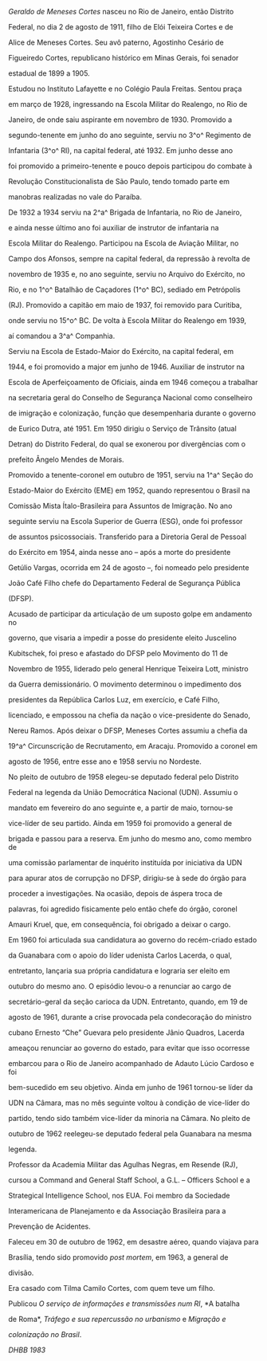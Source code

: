 

*Geraldo de Meneses Cortes* nasceu no Rio de Janeiro, então Distrito

Federal, no dia 2 de agosto de 1911, filho de Elói Teixeira Cortes e de

Alice de Meneses Cortes. Seu avô paterno, Agostinho Cesário de

Figueiredo Cortes, republicano histórico em Minas Gerais, foi senador

estadual de 1899 a 1905.



Estudou no Instituto Lafayette e no Colégio Paula Freitas. Sentou praça

em março de 1928, ingressando na Escola Militar do Realengo, no Rio de

Janeiro, de onde saiu aspirante em novembro de 1930. Promovido a

segundo-tenente em junho do ano seguinte, serviu no 3^o^ Regimento de

Infantaria (3^o^ RI), na capital federal, até 1932. Em junho desse ano

foi promovido a primeiro-tenente e pouco depois participou do combate à

Revolução Constitucionalista de São Paulo, tendo tomado parte em

manobras realizadas no vale do Paraíba.



De 1932 a 1934 serviu na 2^a^ Brigada de Infantaria, no Rio de Janeiro,

e ainda nesse último ano foi auxiliar de instrutor de infantaria na

Escola Militar do Realengo. Participou na Escola de Aviação Militar, no

Campo dos Afonsos, sempre na capital federal, da repressão à revolta de

novembro de 1935 e, no ano seguinte, serviu no Arquivo do Exército, no

Rio, e no 1^o^ Batalhão de Caçadores (1^o^ BC), sediado em Petrópolis

(RJ). Promovido a capitão em maio de 1937, foi removido para Curitiba,

onde serviu no 15^o^ BC. De volta à Escola Militar do Realengo em 1939,

aí comandou a 3^a^ Companhia.



Serviu na Escola de Estado-Maior do Exército, na capital federal, em

1944, e foi promovido a major em junho de 1946. Auxiliar de instrutor na

Escola de Aperfeiçoamento de Oficiais, ainda em 1946 começou a trabalhar

na secretaria geral do Conselho de Segurança Nacional como conselheiro

de imigração e colonização, função que desempenharia durante o governo

de Eurico Dutra, até 1951. Em 1950 dirigiu o Serviço de Trânsito (atual

Detran) do Distrito Federal, do qual se exonerou por divergências com o

prefeito Ângelo Mendes de Morais.



Promovido a tenente-coronel em outubro de 1951, serviu na 1^a^ Seção do

Estado-Maior do Exército (EME) em 1952, quando representou o Brasil na

Comissão Mista Ítalo-Brasileira para Assuntos de Imigração. No ano

seguinte serviu na Escola Superior de Guerra (ESG), onde foi professor

de assuntos psicossociais. Transferido para a Diretoria Geral de Pessoal

do Exército em 1954, ainda nesse ano – após a morte do presidente

Getúlio Vargas, ocorrida em 24 de agosto –, foi nomeado pelo presidente

João Café Filho chefe do Departamento Federal de Segurança Pública

(DFSP).



Acusado de participar da articulação de um suposto golpe em andamento no

governo, que visaria a impedir a posse do presidente eleito Juscelino

Kubitschek, foi preso e afastado do DFSP pelo Movimento do 11 de

Novembro de 1955, liderado pelo general Henrique Teixeira Lott, ministro

da Guerra demissionário. O movimento determinou o impedimento dos

presidentes da República Carlos Luz, em exercício, e Café Filho,

licenciado, e empossou na chefia da nação o vice-presidente do Senado,

Nereu Ramos. Após deixar o DFSP, Meneses Cortes assumiu a chefia da

19^a^ Circunscrição de Recrutamento, em Aracaju. Promovido a coronel em

agosto de 1956, entre esse ano e 1958 serviu no Nordeste.



No pleito de outubro de 1958 elegeu-se deputado federal pelo Distrito

Federal na legenda da União Democrática Nacional (UDN). Assumiu o

mandato em fevereiro do ano seguinte e, a partir de maio, tornou-se

vice-líder de seu partido. Ainda em 1959 foi promovido a general de

brigada e passou para a reserva. Em junho do mesmo ano, como membro de

uma comissão parlamentar de inquérito instituída por iniciativa da UDN

para apurar atos de corrupção no DFSP, dirigiu-se à sede do órgão para

proceder a investigações. Na ocasião, depois de áspera troca de

palavras, foi agredido fisicamente pelo então chefe do órgão, coronel

Amauri Kruel, que, em consequência, foi obrigado a deixar o cargo.



Em 1960 foi articulada sua candidatura ao governo do recém-criado estado

da Guanabara com o apoio do líder udenista Carlos Lacerda, o qual,

entretanto, lançaria sua própria candidatura e lograria ser eleito em

outubro do mesmo ano. O episódio levou-o a renunciar ao cargo de

secretário-geral da seção carioca da UDN. Entretanto, quando, em 19 de

agosto de 1961, durante a crise provocada pela condecoração do ministro

cubano Ernesto “Che” Guevara pelo presidente Jânio Quadros, Lacerda

ameaçou renunciar ao governo do estado, para evitar que isso ocorresse

embarcou para o Rio de Janeiro acompanhado de Adauto Lúcio Cardoso e foi

bem-sucedido em seu objetivo. Ainda em junho de 1961 tornou-se líder da

UDN na Câmara, mas no mês seguinte voltou à condição de vice-líder do

partido, tendo sido também vice-líder da minoria na Câmara. No pleito de

outubro de 1962 reelegeu-se deputado federal pela Guanabara na mesma

legenda.



Professor da Academia Militar das Agulhas Negras, em Resende (RJ),

cursou a Command and General Staff School, a G.L. – Officers School e a

Strategical Intelligence School, nos EUA. Foi membro da Sociedade

Interamericana de Planejamento e da Associação Brasileira para a

Prevenção de Acidentes.



Faleceu em 30 de outubro de 1962, em desastre aéreo, quando viajava para

Brasília, tendo sido promovido *post mortem*, em 1963, a general de

divisão.



Era casado com Tilma Camilo Cortes, com quem teve um filho.



Publicou *O* *serviço de informações e transmissões num RI*, *A batalha

de Roma*, *Tráfego* *e sua repercussão no urbanismo* e *Migração e*

*colonização no Brasil*.



*DHBB 1983*



